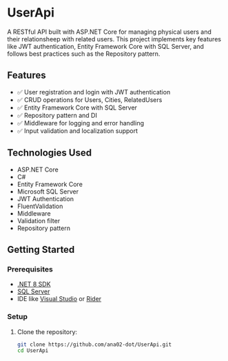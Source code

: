 # UserApi

A RESTful API built with ASP.NET Core for managing physical users and their relationsheep with related users. This project implements key features like JWT authentication, Entity Framework Core with SQL Server, and follows best practices such as the Repository pattern.

## Features

- ✅ User registration and login with JWT authentication
- ✅ CRUD operations for Users, Cities, RelatedUsers
- ✅ Entity Framework Core with SQL Server
- ✅ Repository pattern and DI
- ✅ Middleware for logging and error handling
- ✅ Input validation and localization support

## Technologies Used

- ASP.NET Core
- C#
- Entity Framework Core
- Microsoft SQL Server
- JWT Authentication
- FluentValidation
- Middleware
- Validation filter
- Repository pattern

## Getting Started

### Prerequisites

- [.NET 8 SDK](https://dotnet.microsoft.com/en-us/download/dotnet/8.0)
- [SQL Server](https://www.microsoft.com/en-us/sql-server/sql-server-downloads)
- IDE like [Visual Studio](https://visualstudio.microsoft.com/) or [Rider](https://www.jetbrains.com/rider/)

### Setup

1. Clone the repository:

   ```bash
   git clone https://github.com/ana02-dot/UserApi.git
   cd UserApi
